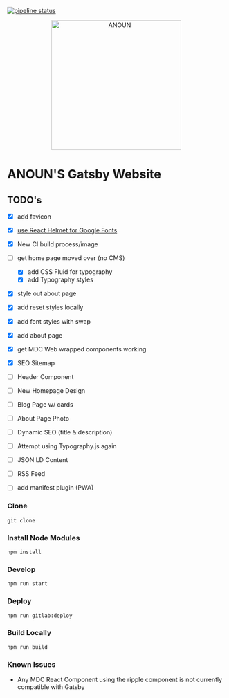 [![pipeline status](https://gitlab.com/jaydan.urwin/anoun-gatsby/badges/master/pipeline.svg)](https://gitlab.com/jaydan.urwin/anoun-gatsby/pipelines)

<p align="center">
  <a href="https://anoun.design">
    <img alt="ANOUN" src="https://anoun.design/seo/anoun-share-image.png" width="300" />
  </a>
</p>

# ANOUN'S Gatsby Website

## TODO's

- [X] add favicon
- [X] [use React Helmet for Google Fonts](https://www.gatsbyjs.org/tutorial/part-eight/#add-page-metadata)
- [X] New CI build process/image
- [ ] get home page moved over (no CMS)
  - [X] add CSS Fluid for typography
  - [X] add Typography styles
- [x] style out about page
- [x] add reset styles locally
- [X] add font styles with swap
- [X] add about page
- [X] get MDC Web wrapped components working
- [X] SEO Sitemap
- [ ] Header Component
- [ ] New Homepage Design
- [ ] Blog Page w/ cards
- [ ] About Page Photo
- [ ] Dynamic SEO (title & description)
- [ ] Attempt using Typography.js again
- [ ] JSON LD Content
- [ ] RSS Feed
- [ ] add manifest plugin (PWA)


### Clone

`git clone`

### Install Node Modules

`npm install`

### Develop

`npm run start`

### Deploy

`npm run gitlab:deploy`

### Build Locally

`npm run build`

### Known Issues

- Any MDC React Component using the ripple component is not currently compatible with Gatsby
